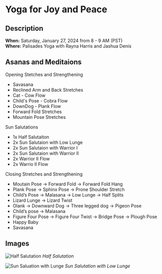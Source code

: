 # Yoga for Joy and Peace

## Description

**When:** Saturday, January 27, 2024 from 8 - 9 AM (PST)   
**Where:** Palisades Yoga with Rayna Harris and Jashua Denis


## Asanas and Meditaions

Opening Stetches and Strengthening
- Savasana
- Reclined Arm and Back Stretches
- Cat - Cow Flow
- Child's Pose - Cobra Flow
- DownDog - Plank Flow
- Forward Fold Stretches
- Mountain Pose Stretches

Sun Salutations
- 1x Half Salutaiton
- 2x Sun Salutaion with Low Lunge
- 2x Sun Salutaion with Warrior I
- 2x Sun Salutaion with Warrior II
- 2x Warrior II Flow
- 2x Warrio II Flow

Closing Stretches and Strengthening
- Moutain Pose →  Forward Fold →  Forward Fold Hang
- Plank Pose → Sphinx Pose → Prone Shoulder Stretch
- Child’s Pose → Malasana → Low Lunge → Half Splits
- Lizard Lunge → Lizard Twist
- Olank → Downward Dog → Three legged dog → Pigeon Pose
- Child’s pose → Malasana
- Figure Four Pose → Figure Four Twist → Bridge Pose → Plough Pose
- Happy Baby 
- Savasana

 









## Images


![Half Salutation](https://www.dummies.com/wp-content/uploads/384096.image0.jpg) _Half Salutation_  

![Sun Saluation with Lunge](https://solyogacentre.files.wordpress.com/2014/03/sun-salutation.png) _Sun Salutation with Low Lunge_


